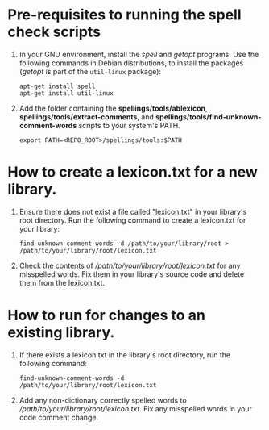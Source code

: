 # Pre-requisites to running the spell check scripts

1. In your GNU environment, install the *spell* and *getopt* programs. Use the following commands in Debian distributions, to install the packages (*getopt* is part of the `util-linux` package):
   ```shell
   apt-get install spell
   apt-get install util-linux
   ```

1. Add the folder containing the **spellings/tools/ablexicon**, **spellings/tools/extract-comments**, and **spellings/tools/find-unknown-comment-words** scripts to your system's PATH.
   ```shell
   export PATH=<REPO_ROOT>/spellings/tools:$PATH
   ```

# How to create a lexicon.txt for a new library.

1. Ensure there does not exist a file called "lexicon.txt" in your library's root directory. Run the following command to create a lexicon.txt for your library:
   ```shell
   find-unknown-comment-words -d /path/to/your/library/root > /path/to/your/library/root/lexicon.txt
   ```

1. Check the contents of */path/to/your/library/root/lexicon.txt* for any misspelled words. Fix them in your library's source code and delete them from the lexicon.txt.

# How to run for changes to an existing library.

1. If there exists a lexicon.txt in the library's root directory, run the following command:
   ```shell
   find-unknown-comment-words -d /path/to/your/library/root/lexicon.txt
   ```

1. Add any non-dictionary correctly spelled words to */path/to/your/library/root/lexicon.txt*. Fix any misspelled words in your code comment change.

